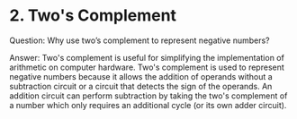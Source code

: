 # __2. Two's Complement__
Question: Why use two’s complement to represent negative numbers?

Answer: Two's complement is useful for simplifying the implementation of arithmetic on computer hardware. Two's complement is used to represent negative numbers because it allows the addition of operands without a subtraction circuit or a circuit that detects the sign of the operands. An addition circuit can perform subtraction by taking the two's complement of a number which only requires an additional cycle (or its own adder circuit).
